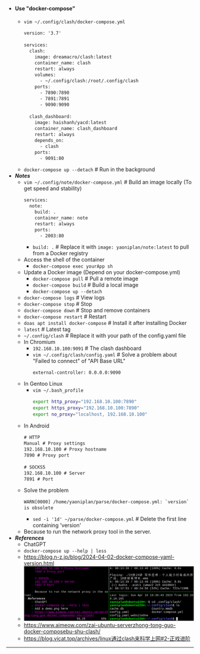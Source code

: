 - #### Use "docker-compose"
    - `vim ~/.config/clash/docker-compose.yml`
      ```
      version: '3.7'
      
      services:
        clash:
          image: dreamacro/clash:latest
          container_name: clash
          restart: always
          volumes:
            - ~/.config/clash:/root/.config/clash
          ports:
            - 7890:7890
            - 7891:7891
            - 9090:9090
            
        clash_dashboard:
          image: haishanh/yacd:latest
          container_name: clash_dashboard
          restart: always
          depends_on:
            - clash
          ports:
            - 9091:80
      ```
    - `docker-compose up --detach` # Run in the background
- ***Notes***
    - `vim ~/.config/note/docker-compose.yml` # Build an image locally (To get speed and stability)
      ```
      services:
        note:
          build: .
          container_name: note
          restart: always
          ports:
            - 2003:80
      ```
        - `build: .` # Replace it with `image: yaoniplan/note:latest` to pull from a Docker registry
    - Access the shell of the container
        - `docker-compose exec yourApp sh`
    - Update a Docker image (Depend on your docker-compose.yml)
        - `docker-compose pull` # Pull a remote image
        - `docker-compose build` # Build a local image
        - `docker-compose up --detach`
    - `docker-compose logs` # View logs
    - `docker-compose stop` # Stop
    - `docker-compose down` # Stop and remove containers
    - `docker-compose restart` # Restart
    - `doas apt install docker-compose` # Install it after installing Docker
    - `latest` # Latest tag
    - `~/.config/clash` # Replace it with your path of the config.yaml file
    - In Chromium
        - `192.168.10.100:9091` # The clash dashboard
        - `vim ~/.config/clash/config.yaml` # Solve a problem about "Failed to connect" of "API Base URL"
          ```
          external-controller: 0.0.0.0:9090
          ```
    - In Gentoo Linux
        - `vim ~/.bash_profile`
          ```bash
          export http_proxy="192.168.10.100:7890"
          export https_proxy="192.168.10.100:7890"
          export no_proxy="localhost, 192.168.10.100"
          ```
    - In Android
      ```
      # HTTP
      Manual # Proxy settings
      192.168.10.100 # Proxy hostname
      7890 # Proxy port
      
      # SOCKS5
      192.168.10.100 # Server
      7891 # Port
      ```
    - Solve the problem
      ```
      WARN[0000] /home/yaoniplan/parse/docker-compose.yml: `version` is obsolete
      ```
        - `sed -i '1d' ~/parse/docker-compose.yml` # Delete the first line containing 'version'
    - Because to run the network proxy tool in the server.
- ***References***
    - ChatGPT
    - `docker-compose up --help | less`
    - https://blog.n-z.jp/blog/2024-04-02-docker-compose-yaml-version.html
    - ![2023-04-16_18-39.png](../assets/2023-04-16_18-39.png)
    - https://www.aimeow.com/zai-ubuntu-serverzhong-tong-guo-docker-composebu-shu-clash/
    - https://blog.vicat.top/archives/linux通过clash来科学上网#2-正戏进阶
- ---
